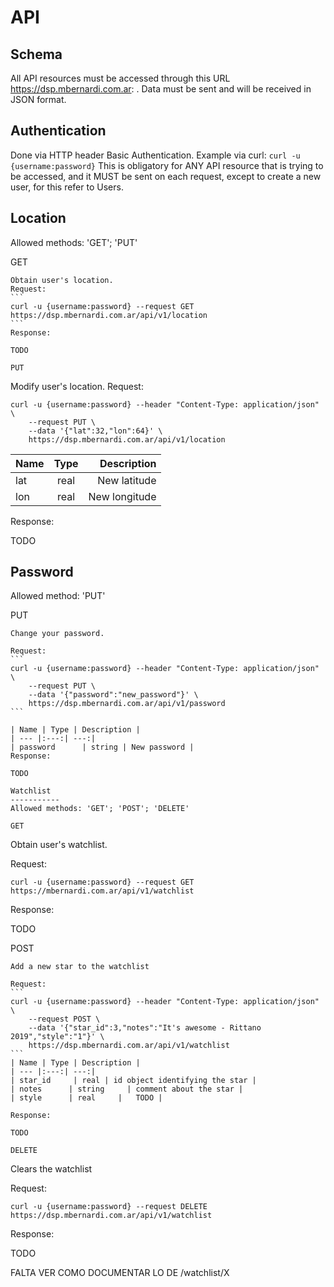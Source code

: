 API
===

Schema
------
All API resources must be accessed through this URL https://dsp.mbernardi.com.ar: . Data must be sent and will
be received in JSON format.

Authentication
--------------
Done via HTTP header Basic Authentication.
Example via curl:
 `curl -u {username:password}`
This is obligatory for ANY API resource that is trying to be accessed,
and it MUST be sent on each request, except to create a new user,
for this refer to Users.

Location
---------
Allowed methods: 'GET'; 'PUT'

GET
~~~
Obtain user's location.
Request:
```
curl -u {username:password} --request GET https://dsp.mbernardi.com.ar/api/v1/location
```
Response:

TODO

PUT
~~~
Modify user's location.
Request:
```
curl -u {username:password} --header "Content-Type: application/json" \
    --request PUT \
    --data '{"lat":32,"lon":64}' \
    https://dsp.mbernardi.com.ar/api/v1/location
```

| Name | Type | Description |
| --- |:---:| ---:|
| lat | real | New latitude |
| lon | real | New longitude |


Response:

TODO

Password
------------
Allowed method: 'PUT'

PUT
~~~
Change your password.

Request:
```
curl -u {username:password} --header "Content-Type: application/json" \
    --request PUT \
    --data '{"password":"new_password"}' \
    https://dsp.mbernardi.com.ar/api/v1/password
```

| Name | Type | Description |
| --- |:---:| ---:|
| password      | string | New password |
Response:

TODO

Watchlist
-----------
Allowed methods: 'GET'; 'POST'; 'DELETE'

GET
~~~
Obtain user's watchlist.

Request:
```
curl -u {username:password} --request GET https://mbernardi.com.ar/api/v1/watchlist
```
Response:

TODO

POST
~~~~
Add a new star to the watchlist

Request:
```
curl -u {username:password} --header "Content-Type: application/json" \
    --request POST \
    --data '{"star_id":3,"notes":"It's awesome - Rittano 2019","style":"1"}' \
    https://dsp.mbernardi.com.ar/api/v1/watchlist
```
| Name | Type | Description |
| --- |:---:| ---:|
| star_id     | real | id object identifying the star |
| notes      | string     | comment about the star |
| style      | real     |   TODO |

Response:

TODO

DELETE
~~~~~~
Clears the watchlist

Request:
```
curl -u {username:password} --request DELETE https://dsp.mbernardi.com.ar/api/v1/watchlist
```

Response:

TODO

FALTA VER COMO DOCUMENTAR LO DE /watchlist/X
